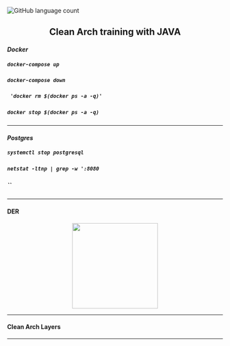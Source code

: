 ![GitHub language count](https://img.shields.io/github/languages/count/naereloire/java-clean-arch-training?color=gre&style=plastic)
<h2 align='center'>Clean Arch training with JAVA</h2>

#### *Docker*
##### `docker-compose up`
##### `docker-compose down`
##### ` 'docker rm $(docker ps -a -q)'`
##### `docker stop $(docker ps -a -q)`
****
#### *Postgres*
##### `systemctl stop postgresql`
##### `netstat -ltnp | grep -w ':8080`
#####  ``
****
#### DER

<p align="center">
<img src=".java-clean-arch-training/images/der" width="200" height="200">
</p>

****
#### Clean Arch Layers
****

